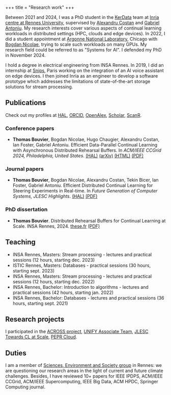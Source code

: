 +++
title = "Research work"
+++

Between 2021 and 2024, I was a PhD student in the [KerData](https://team.inria.fr/kerdata/) team at [Inria centre at Rennes University](https://www.inria.fr/en/inria-centre-rennes-university), supervised by [Alexandru Costan](https://team.inria.fr/kerdata/alexandru-costan/) and [Gabriel Antoniu](https://team.inria.fr/kerdata/gabriel-antoniu/). My research interests cover various aspects of continual learning workloads in distributed settings (HPC, clouds and edge devices). In 2022, I did a student appointment at [Argonne National Laboratory](https://www.anl.gov/), Chicago with [Bogdan Nicolae](https://www.bnicolae.net/), trying to scale such workloads on many GPUs. My research field could be referred to as "Systems for AI". I defended my PhD in November 2024.

I hold a degree in electrical engineering from INSA Rennes. In 2019, I did an internship at [Snips](https://investors.sonos.com/news-and-events/investor-news/latest-news/2019/Sonos-Announces-Acquisition-of-Snips), Paris working on the integration of an AI voice assistant on edge devices. I then joined Inria as an engineer to develop a software prototype which addresses the limitations of state-of-the-art storage solutions for stream processing.


## Publications

Check out my profiles at [HAL](https://cv.hal.science/thomas-bouvier), [ORCID](https://orcid.org/0000-0001-9863-8851), [OpenAlex](https://openalex.org/works?page=1&filter=authorships.author.id%3AA5041473946&sort=cited_by_count%3Adesc&group_by=publication_year,open_access.is_oa,authorships.institutions.lineage,type), [Scholar](https://scholar.google.com/citations?user=Bkug2kUAAAAJorci), [ScanR](https://scanr.enseignementsup-recherche.gouv.fr/authors/idref283618906).

### Conference papers

- **Thomas Bouvier**, Bogdan Nicolae, Hugo Chaugier, Alexandru Costan, Ian Foster, Gabriel Antoniu. Efficient Data-Parallel Continual Learning with Asynchronous Distributed Rehearsal Buffers. In *ACM/IEEE CCGrid 2024, Philadelphia, United States*. [(HAL)](https://inria.hal.science/hal-04600107) [(arXiv)](https://arxiv.org/abs/2406.03285) [(HTML)](https://ar5iv.labs.arxiv.org/html/2406.03285) [(PDF)](/papers/ccgrid24.pdf)

### Journal papers

- **Thomas Bouvier**, Bogdan Nicolae, Alexandru Costan, Tekin Bicer, Ian Foster, Gabriel Antoniu. Efficient Distributed Continual Learning for Steering Experiments in Real-time. In *Future Generation of Computer Systems, JLESC Highlights*. [(HAL)](https://hal.science/hal-04664176) [(PDF)](/papers/fgcs25.pdf)

### PhD dissertation

- **Thomas Bouvier**. Distributed Rehearsal Buffers for Continual Learning at Scale. INSA Rennes, 2024. [these.fr](https://theses.fr/s362641) [(PDF)](/papers/phd24.pdf)

## Teaching

- INSA Rennes, Masters: Stream processing - lectures and practical sessions (12 hours, starting dec. 2023)
- ISTIC Rennes, Masters: Databases - practical sessions (30 hours, starting sept. 2023)
- INSA Rennes, Masters: Stream processing - lectures and practical sessions (12 hours, starting dec. 2022)
- INSA Rennes, Bachelor: Introduction to algorithms - lectures and practical sessions (42 hours, starting jan. 2022)
- INSA Rennes, Bachelor: Databases - lectures and practical sessions (36 hours, starting sept. 2021)

## Research projects

I participated in the [ACROSS project](https://www.acrossproject.eu/), [UNIFY Associate Team](https://team.inria.fr/unify/), [JLESC Towards CL at Scale](https://jlesc.github.io/projects/continual_learning_project/), [PEPR Cloud](https://pepr-cloud.fr/en/).

## Duties

I am a member of [Sciences, Environment and Society group](https://sens-rennes.gitlabpages.inria.fr/) in Rennes: we are questioning our research areas in the light of current and future climate challenges. Besides, I have reviewed 10+ papers for IEEE IPDPS, ACM/IEEE CCGrid, ACM/IEEE Supercomputing, IEEE Big Data, ACM HPDC, Springer Computing journal.